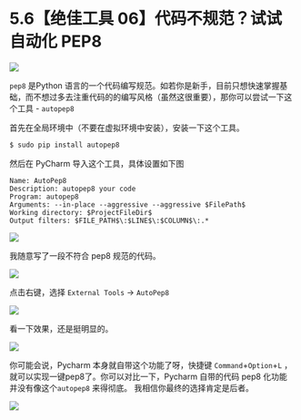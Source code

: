 # 5.6【绝佳工具 06】代码不规范？试试自动化 PEP8

![](http://image.iswbm.com/20200804124133.png)

`pep8` 是Python 语言的一个代码编写规范。如若你是新手，目前只想快速掌握基础，而不想过多去注重代码的的编写风格（虽然这很重要），那你可以尝试一下这个工具 - `autopep8`

首先在全局环境中（不要在虚拟环境中安装），安装一下这个工具。

```bash
$ sudo pip install autopep8
```

然后在 PyCharm 导入这个工具，具体设置如下图

```
Name: AutoPep8
Description: autopep8 your code
Program: autopep8
Arguments: --in-place --aggressive --aggressive $FilePath$
Working directory: $ProjectFileDir$
Output filters: $FILE_PATH$\:$LINE$\:$COLUMN$\:.*
```

![](http://image.python-online.cn/20190323164120.png)

我随意写了一段不符合 pep8 规范的代码。

![](http://image.python-online.cn/20190323211635.png)

点击右键，选择 `External Tools` -> `AutoPep8`

![](http://image.python-online.cn/20190323211301.png)

看一下效果，还是挺明显的。

![](http://image.python-online.cn/20190324111603.png)

你可能会说，Pycharm 本身就自带这个功能了呀，快捷键 `Command`+`Option`+`L` ，就可以实现一键pep8了。你可以对比一下，Pycharm 自带的代码 pep8 化功能 并没有像这个`autopep8` 来得彻底。 我相信你最终的选择肯定是后者。



![](http://image.iswbm.com/20200607174235.png)